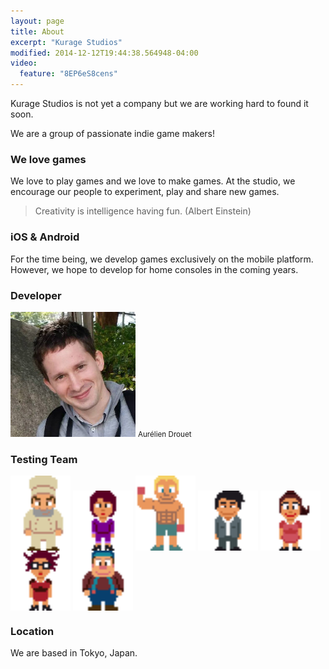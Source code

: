 ```yaml
---
layout: page
title: About
excerpt: "Kurage Studios"
modified: 2014-12-12T19:44:38.564948-04:00
video:
  feature: "8EP6eS8cens"
---
```


Kurage Studios is not yet a company but we are working hard to found it soon.

We are a group of passionate indie game makers!

### We love games

We love to play games and we love to make games.
At the studio, we encourage our people to experiment, play and share new games.

> Creativity is intelligence having fun. (Albert Einstein)

### iOS & Android

For the time being, we develop games exclusively on the mobile platform. However, we hope to develop for home consoles in the coming years.

### Developer

<img src="/images/bio-aurelien.jpg" class="bio-photo" alt="Aurélien bio photo">
<small>Aurélien Drouet</small>

### Testing Team

<div>
  <img src="/images/team/ben.png" class="pixelated" width="96" style="vertical-align: bottom" />
  <img src="/images/team/eri.png" class="pixelated" width="96" style="vertical-align: bottom" />
  <img src="/images/team/flo.png" class="pixelated" width="96" style="vertical-align: bottom" />
  <img src="/images/team/max.png" class="pixelated" width="96" style="vertical-align: bottom" />
  <img src="/images/team/mika.png" class="pixelated" width="96" style="vertical-align: bottom" />
  <img src="/images/team/nicole.png" class="pixelated" width="96" style="vertical-align: bottom" />
  <img src="/images/team/paul.png" class="pixelated" width="96" style="vertical-align: bottom" />
</div>

### Location

We are based in Tokyo, Japan.

